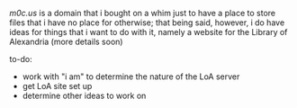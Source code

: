 *m0c.us* is a domain that i bought on a whim just to have a place to store files that i have no place for otherwise; that being said, however, i do have ideas for things that i want to do with it, namely a website for the Library of Alexandria (more details soon)

to-do:
* work with "i am" to determine the nature of the LoA server
* get LoA site set up 
* determine other ideas to work on 

